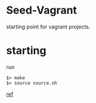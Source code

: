 # Seed-Vagrant

starting point for vagrant projects.

# starting
run 
```
$> make
$> source source.sh
```

[ref](https://github.com/mitchellh/vagrant-aws)
